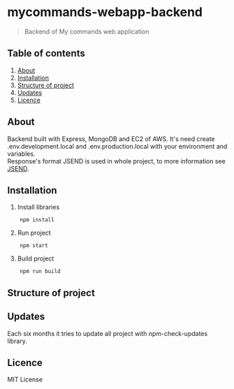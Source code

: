 # mycommands-webapp-backend
> Backend of My commands web application

## Table of contents
1. [About](#about)
2. [Installation](#installation)
3. [Structure of project](#structure-of-project)
4. [Updates](#updates)
5. [Licence](#license)

## About
Backend built with Express, MongoDB and EC2 of AWS.
It's need create .env.development.local and .env.production.local with your environment and variables.
<br>
Response's format JSEND is used in whole project, to more information see [JSEND](https://github.com/omniti-labs/jsend).

## Installation
1. Install libraries
```
    npm install
```
2. Run project
```
    npm start
```
3. Build project
```
    npm run build
```
## Structure of project
## Updates
Each six months it tries to update all project with npm-check-updates library.
## Licence
MIT License